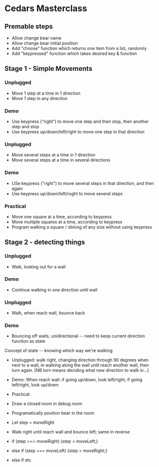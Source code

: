 # Cedars Masterclass

## Premable steps

* Allow change bear name
* Allow change bear initial position
* Add "choose" function which returns one item from a list, randomly
* Add "keypressed" function which takes desired key & function

## Stage 1 - Simple Movements

### Unplugged
* Move 1 step at a time in 1 direction
* Move 1 step in any direction

### Demo
* Use keypress ("right") to move one step and then stop, then another step and stop
* Use keypress up/down/left/right to move one step in that direction

### Unplugged
* Move several steps at a time in 1 direction
* Move several steps at a time in several directions

### Demo
* USe keypress ("right") to move several steps in that direction, and then again
* Use keypress up/down/left/roght to move several steps 

### Practical
* Move one square at a time, according to keypress
* Move multiple squares at a time, according to keypress
* Program walking  a square / oblong of any size without using keypress

## Stage 2 - detecting things

### Unplugged
* Walk, looking out for a wall

### Demo
* Continue walking in one direction until wall

### Unplugged
* Walk, when reach wall, bounce back

### Demo
* Bouncing off walls, unidirectional -- need to keep current direction function as state


Concept of state -- knowing which way we're walking
* Unplugged: walk right, changing direction through 90 degrees when next to a wall, ie walking along the wall until reach another wall, then turn again. [NB turn means deciding what new direction to walk in...]
* Demo: When reach wall: if going up/down, look left/right; if going left/right, look up/down

* Practical:
* Draw a closed room in debug room
* Programatically position bear in the room
* Let step = moveRight
* Walk right until reach wall and bounce left; same in reverse
* if (step === moveRight) {step = moveLeft;}
* else if (step === moveLeft) {step = moveRight;}
* else if etc


